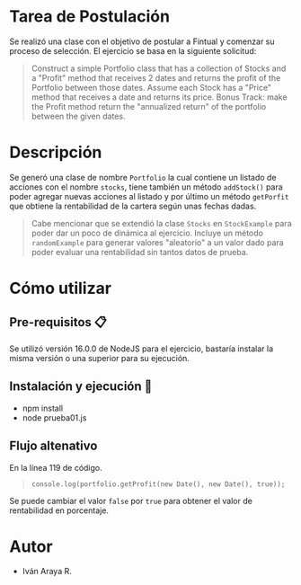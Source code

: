 # Tarea de Postulación

Se realizó una clase con el objetivo de postular a Fintual y comenzar su proceso de selección.
El ejercicio se basa en la siguiente solicitud:

> Construct a simple Portfolio class that has a collection of Stocks and a "Profit" method that receives 2 dates and returns the profit of the Portfolio between those dates. Assume each Stock has a "Price" method that receives a date and returns its price. Bonus Track: make the Profit method return the "annualized return" of the portfolio between the given dates.

# Descripción

Se generó una clase de nombre `Portfolio` la cual contiene un listado de acciones con el nombre `stocks`, tiene también un método `addStock()` para poder agregar nuevas acciones al listado y por último un método `getPorfit` que obtiene la rentabilidad de la cartera según unas fechas dadas.

> Cabe mencionar que se extendió la clase `Stocks` en `StockExample` para poder dar un poco de dinámica al ejercicio.
> Incluye un método `randomExample` para generar valores "aleatorio" a un valor dado para poder evaluar una rentabilidad sin tantos datos de prueba.

# Cómo utilizar

## Pre-requisitos 📋

Se utilizó versión 16.0.0 de NodeJS para el ejercicio, bastaría instalar la misma versión o una superior para su ejecución.

## Instalación y ejecución 🔧

- npm install
- node prueba01.js

## Flujo altenativo

En la línea 119 de código.

> `console.log(portfolio.getProfit(new Date(), new Date(), true));`

Se puede cambiar el valor `false` por `true` para obtener el valor de rentabilidad en porcentaje.

# Autor

- Iván Araya R.
